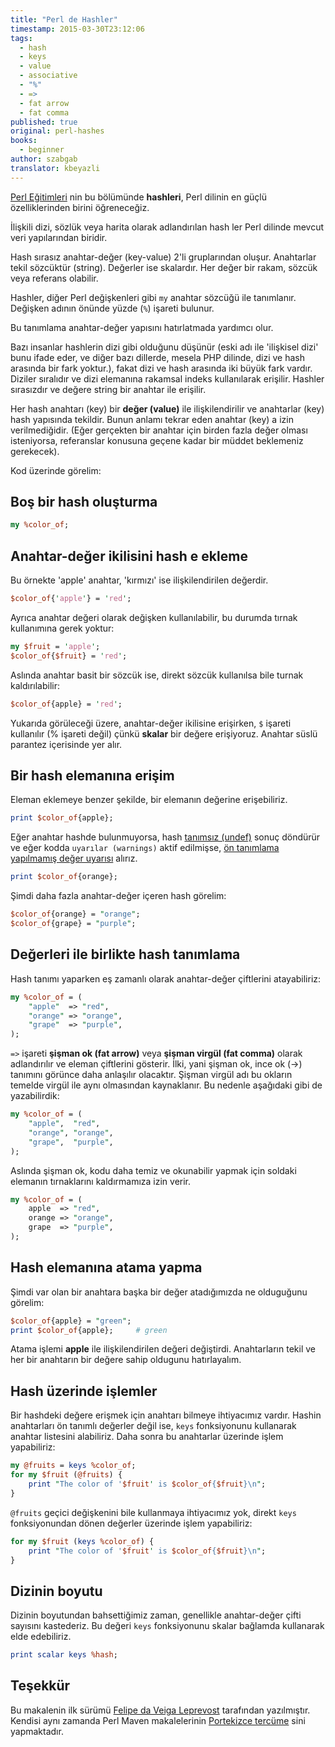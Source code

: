 ```yaml
---
title: "Perl de Hashler"
timestamp: 2015-03-30T23:12:06
tags:
  - hash
  - keys
  - value
  - associative
  - "%"
  - =>
  - fat arrow
  - fat comma
published: true
original: perl-hashes
books:
  - beginner
author: szabgab
translator: kbeyazli
---
```



[Perl Eğitimleri](/perl-tutorial) nin bu bölümünde 
<b>hashleri</b>, Perl dilinin en güçlü özelliklerinden birini öğreneceğiz.

İlişkili dizi, sözlük veya harita olarak adlandırılan hash ler Perl dilinde mevcut veri yapılarından biridir.


Hash sırasız anahtar-değer (key-value) 2'li gruplarından oluşur. Anahtarlar tekil sözcüktür (string). Değerler ise skalardır.
Her değer bir rakam, sözcük veya referans olabilir.

Hashler, diğer Perl değişkenleri gibi `my` anahtar sözcüğü ile tanımlanır. Değişken adının önünde yüzde
(`%`) işareti bulunur. 

Bu tanımlama anahtar-değer yapısını hatırlatmada yardımcı olur.

Bazı insanlar hashlerin dizi gibi olduğunu düşünür (eski adı ile 'ilişkisel dizi' bunu ifade eder, ve diğer bazı dillerde,
mesela PHP dilinde, dizi ve hash arasında bir fark yoktur.), fakat dizi ve hash arasında iki büyük fark vardır. 
Diziler sıralıdır ve dizi elemanına rakamsal indeks kullanılarak erişilir.
Hashler sırasızdır ve değere string bir anahtar ile erişilir.

Her hash anahtarı (key) bir <b>değer (value)</b> ile ilişkilendirilir ve anahtarlar (key) hash yapısında tekildir.
Bunun anlamı tekrar eden anahtar (key) a izin verilmediğidir. (Eğer gerçekten bir anahtar için birden fazla değer olması
isteniyorsa, referanslar konusuna geçene kadar bir müddet beklemeniz gerekecek).

Kod üzerinde görelim:

## Boş bir hash oluşturma

```perl
my %color_of;
```

## Anahtar-değer ikilisini hash e ekleme

Bu örnekte 'apple' anahtar, 'kırmızı' ise ilişkilendirilen değerdir.

```perl
$color_of{'apple'} = 'red';
```

Ayrıca anahtar değeri olarak değişken kullanılabilir, bu durumda tırnak kullanımına
gerek yoktur:

```perl
my $fruit = 'apple';
$color_of{$fruit} = 'red';
```

Aslında anahtar basit bir sözcük ise, direkt sözcük kullanılsa bile turnak kaldırılabilir:

```perl
$color_of{apple} = 'red';
```

Yukarıda görüleceği üzere, anahtar-değer ikilisine erişirken, `$` işareti kullanılır (% işareti değil)
çünkü <b>skalar</b> bir değere erişiyoruz. Anahtar süslü parantez içerisinde yer alır.

## Bir hash elemanına erişim

Eleman eklemeye benzer şekilde, bir elemanın değerine erişebiliriz.

```perl
print $color_of{apple};
```

Eğer anahtar hashde bulunmuyorsa, hash [tanımsız (undef)](/undef-and-defined-in-perl) sonuç
döndürür ve eğer kodda `uyarılar (warnings)` aktif edilmişse, 
[ön tanımlama yapılmamış değer uyarısı](/use-of-uninitialized-value) alırız.

```perl
print $color_of{orange};
```

Şimdi daha fazla anahtar-değer içeren hash görelim:

```perl
$color_of{orange} = "orange";
$color_of{grape} = "purple";
```

## Değerleri ile birlikte hash tanımlama

Hash tanımı yaparken eş zamanlı olarak anahtar-değer çiftlerini atayabiliriz:

```perl
my %color_of = (
    "apple"  => "red",
    "orange" => "orange",
    "grape"  => "purple",
);
```

`=>` işareti <b>şişman ok (fat arrow)</b> veya <b>şişman virgül (fat comma)</b> olarak adlandırılır ve eleman çiftlerini gösterir.
İlki, yani şişman ok, ince ok (->) tanımını görünce daha anlaşılır olacaktır.
Şişman virgül adı bu okların temelde virgül ile aynı olmasından kaynaklanır. Bu nedenle aşağıdaki gibi de yazabilirdik:

```perl
my %color_of = (
    "apple",  "red",
    "orange", "orange",
    "grape",  "purple",
);
```

Aslında şişman ok, kodu daha temiz ve okunabilir yapmak için soldaki elemanın tırnaklarını kaldırmamıza 
izin verir.

```perl
my %color_of = (
    apple  => "red",
    orange => "orange",
    grape  => "purple",
);
```

## Hash elemanına atama yapma

Şimdi var olan bir anahtara başka bir değer atadığımızda ne olduguğunu görelim:

```perl
$color_of{apple} = "green";
print $color_of{apple};     # green
```

Atama işlemi <b>apple</b> ile ilişkilendirilen değeri değiştirdi. Anahtarların tekil ve her bir anahtarın bir değere
sahip oldugunu hatırlayalım.

## Hash üzerinde işlemler

Bir hashdeki değere erişmek için anahtarı bilmeye ihtiyacımız vardır.
Hashin anahtarları ön tanımlı değerler değil ise, `keys` fonksiyonunu kullanarak
anahtar listesini alabiliriz. Daha sonra bu anahtarlar üzerinde işlem yapabiliriz:

```perl
my @fruits = keys %color_of;
for my $fruit (@fruits) {
    print "The color of '$fruit' is $color_of{$fruit}\n";
}
```

`@fruits` geçici değişkenini bile kullanmaya ihtiyacımız yok, direkt 
`keys` fonksiyonundan dönen değerler üzerinde işlem yapabiliriz:

```perl
for my $fruit (keys %color_of) {
    print "The color of '$fruit' is $color_of{$fruit}\n";
}
```


## Dizinin boyutu

Dizinin boyutundan bahsettiğimiz zaman, genellikle anahtar-değer çifti sayısını kastederiz.
Bu değeri `keys` fonksiyonunu skalar bağlamda kullanarak elde edebiliriz.

```perl
print scalar keys %hash;
```

## Teşekkür

Bu makalenin ilk sürümü [Felipe da Veiga Leprevost](http://www.leprevost.com.br/) tarafından yazılmıştır. Kendisi aynı zamanda
Perl Maven makalelerinin [Portekizce tercüme](https://br.perlmaven.com/) sini yapmaktadır.




